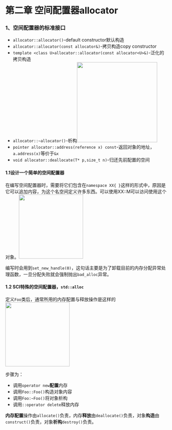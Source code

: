 # 第二章 空间配置器allocator

### 1、空间配置器的标准接口

- `allocator::allocator()`-default constructor默认构造
- `allocator::allocator(const allocator&)`-拷贝构造copy constructor
- `template <class U>allocator::allocator(const allocator<U>&)`-泛化的拷贝构造
- `allocator::~allocator()`-析构<img src="C:\Users\86132\AppData\Roaming\Typora\typora-user-images\1583730060460.png" style="width:250px"/>
- `pointer allocator::address(reference x) const`-返回对象的地址，`a.address(x)`等价于`&x`
- `void allocator::deallocate(T* p,size_t n)`-归还先前配置的空间

#### 1.1设计一个简单的空间配置器

在编写空间配置器时，需要将它们包含在`namespace XX{ }`这样的形式中，原因是它可以追加内容，为这个名空间定义许多东西。可以使用XX::M可以访问使用这个对象。<img src="C:\Users\86132\AppData\Roaming\Typora\typora-user-images\1583742501561.png" style="width:200px"/>

编写时会用到`set_new_handle(0)`，这句话主要是为了卸载目前的内存分配异常处理函数，一旦分配失败就会强制抛出`bad_alloc`异常。

#### 1.2 SCI特殊的空间配置器，`std::alloc`

定义`Foo`类后，通常所用的内存配置与释放操作是这样的<img src="C:\Users\86132\AppData\Roaming\Typora\typora-user-images\1583745347600.png" style="width:200px"/>

步骤为：

- 调用`operator new`**配置**内存
- 调用`Foo::Foo()`构造对象内容
- 调用`Foo:~Foo()`将对象析构
- 调用`::operator delete`释放内存

**内存配置**操作由`allocate()`负责，内存**释放**由`deallocate()`负责，对象**构造**由`construct()`负责，对象**析构**`destroy()`负责。

